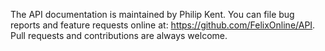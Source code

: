 The API documentation is maintained by Philip Kent. You can file bug reports and feature requests online at: https://github.com/FelixOnline/API. Pull requests and contributions are always welcome.